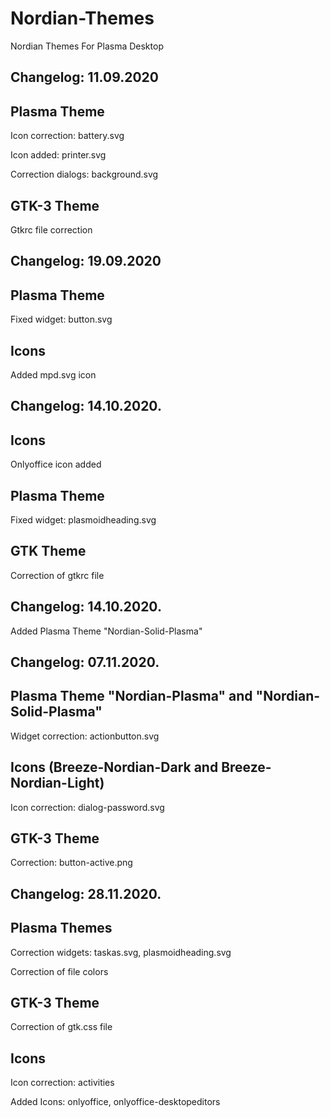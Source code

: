 # Nordian-Themes
Nordian Themes For Plasma Desktop

Changelog: 11.09.2020
----------------------

Plasma Theme
-------------

Icon correction: battery.svg

Icon added: printer.svg

Correction dialogs: background.svg

GTK-3 Theme
------------

Gtkrc file correction

Changelog: 19.09.2020
---------------------

Plasma Theme
------------

Fixed widget: button.svg

Icons
------

Added mpd.svg icon

Changelog: 14.10.2020.
----------------------

Icons
-----

Onlyoffice icon added

Plasma Theme
------------

Fixed widget: plasmoidheading.svg

GTK Theme
---------

Correction of gtkrc file

Changelog: 14.10.2020.
----------------------

Added Plasma Theme "Nordian-Solid-Plasma"

Changelog: 07.11.2020.
----------------------

Plasma Theme "Nordian-Plasma" and "Nordian-Solid-Plasma"
-----------------------------

Widget correction: actionbutton.svg

Icons (Breeze-Nordian-Dark and Breeze-Nordian-Light)
------------------------------------------------------

Icon correction: dialog-password.svg

GTK-3 Theme
-----------

Correction: button-active.png

Changelog: 28.11.2020.
---------------------

Plasma Themes
--------------

Correction widgets: taskas.svg, plasmoidheading.svg

Correction of file colors

GTK-3 Theme
-----------

Correction of gtk.css file

Icons
------

Icon correction: activities

Added Icons: onlyoffice, onlyoffice-desktopeditors
